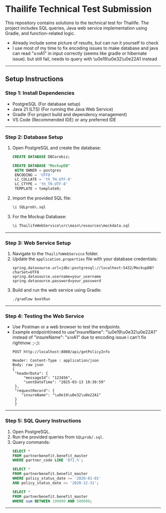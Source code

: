 # Thailife Technical Test Submission

This repository contains solutions to the technical test for Thailife. The project includes SQL queries, Java web service implementation using Gradle, and function-related logic.

- Already include some picture of  results, but can run it yourself to check
- I use most of my time to fix encoding issues to make database and java can read "นายA1" in input correctly (seems like gradle or hibernate issue). but still fail, needs to query with \u0e19\u0e32\u0e22A1 instead
---

## Setup Instructions

### Step 1: Install Dependencies
- PostgreSQL (For database setup)
- Java 21 (LTS) (For running the Java Web Service)
- Gradle (For project build and dependency management)
- VS Code (Recommended IDE) or any preferred IDE

---

### Step 2: Database Setup
1. Open PostgreSQL and create the database:
   ```sql
   CREATE DATABASE DBCorebiz;

   CREATE DATABASE "MockupDB"
    WITH OWNER = postgres
    ENCODING = 'UTF8'
    LC_COLLATE = 'th_TH.UTF-8'
    LC_CTYPE = 'th_TH.UTF-8'
    TEMPLATE = template0;

   ```
2. Import the provided SQL file:
   ```sql
   \i SQLprob\.sql
   ```
3. For the Mockup Database:
   ```sql
   \i ThailifeWebService\src\main\resources\mockdata.sql
   ```

---

### Step 3: Web Service Setup
1. Navigate to the `ThailifeWebService` folder.
2. Update the `application.properties` file with your database credentials:
   ```
   spring.datasource.url=jdbc:postgresql://localhost:5432/MockupDB?charSet=UTF8
   spring.datasource.username=your_username
   spring.datasource.password=your_password
   ```
3. Build and run the web service using Gradle:
   ```
   ./gradlew bootRun
   ```

---

### Step 4: Testing the Web Service
- Use Postman or a web browser to test the endpoints.
- Example endpoint(need to use"insureName": "\u0e19\u0e32\u0e22A1" instead of "insureName": "นายA1" due to encoding issue i can't fix rightnow. ;-;):
  ```
  POST http://localhost:8080/api/getPolicyInfo

  Header: Content-Type : application/json
  Body: raw json
  {
   "headerData": {
       "messageId": "123456",
       "sentDateTime": "2025-03-13 10:30:59"
   },
   "requestRecord": {
      "insureName": "\u0e19\u0e32\u0e22A1"
   }
   }
  ```

---

### Step 5: SQL Query Instructions
1. Open PostgreSQL.
2. Run the provided queries from `SQLprob/.sql`.
3. Query commands:
   ```sql
   SELECT *
   FROM partnerbenefit.benefit_master
   WHERE partner_code LIKE '071.%';

   SELECT *
   FROM partnerbenefit.benefit_master
   WHERE policy_status_date >= '2020-01-01'
   AND policy_status_date <= '2020-12-31';

   SELECT *
   FROM partnerbenefit.benefit_master
   WHERE sum BETWEEN 100000 AND 500000;
   ```

---


